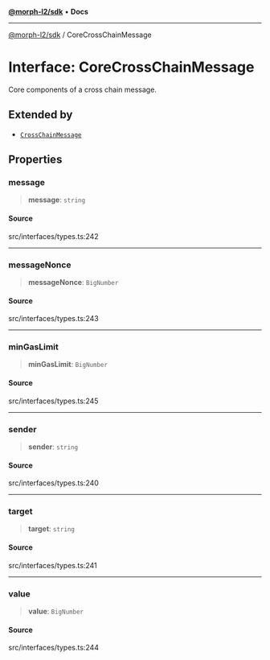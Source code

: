 [**@morph-l2/sdk**](../globals.md) • **Docs**

***

[@morph-l2/sdk](../globals.md) / CoreCrossChainMessage

# Interface: CoreCrossChainMessage

Core components of a cross chain message.

## Extended by

- [`CrossChainMessage`](CrossChainMessage.md)

## Properties

### message

> **message**: `string`

#### Source

src/interfaces/types.ts:242

***

### messageNonce

> **messageNonce**: `BigNumber`

#### Source

src/interfaces/types.ts:243

***

### minGasLimit

> **minGasLimit**: `BigNumber`

#### Source

src/interfaces/types.ts:245

***

### sender

> **sender**: `string`

#### Source

src/interfaces/types.ts:240

***

### target

> **target**: `string`

#### Source

src/interfaces/types.ts:241

***

### value

> **value**: `BigNumber`

#### Source

src/interfaces/types.ts:244
